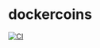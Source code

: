 # dockercoins
[![CI](https://github.com/jlbujeda-alerce/dockercoins/actions/workflows/ci.yaml/badge.svg?branch=alerce-docker)](https://github.com/jlbujeda-alerce/dockercoins/actions/workflows/ci.yaml)
